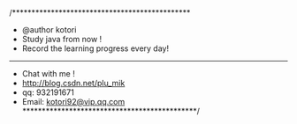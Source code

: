 /**********************************************
 *	@author kotori
 *	Study java from now !
 *	Record the learning progress every day!  
 **********************************************
 *	Chat with me !
 *	http://blog.csdn.net/plu_mik
 *	qq: 932191671
 *	Email: kotori92@vip.qq.com    
 *********************************************/
